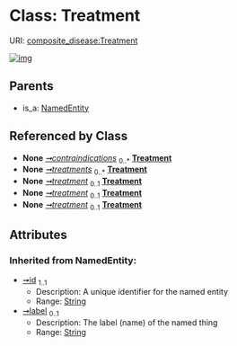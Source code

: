 
# Class: Treatment




URI: [composite_disease:Treatment](http://w3id.org/ontogpt/composite_disease/Treatment)


[![img](https://yuml.me/diagram/nofunky;dir:TB/class/[CompositeDisease]-%20contraindications%200..*>[Treatment&#124;id(i):string;label(i):string%20%3F],[CompositeDisease]-%20treatments%200..*>[Treatment],[TreatmentAdverseEffect]-%20treatment%200..1>[Treatment],[TreatmentEfficacy]-%20treatment%200..1>[Treatment],[TreatmentMechanism]-%20treatment%200..1>[Treatment],[NamedEntity]^-[Treatment],[TreatmentMechanism],[TreatmentEfficacy],[TreatmentAdverseEffect],[NamedEntity],[CompositeDisease])](https://yuml.me/diagram/nofunky;dir:TB/class/[CompositeDisease]-%20contraindications%200..*>[Treatment&#124;id(i):string;label(i):string%20%3F],[CompositeDisease]-%20treatments%200..*>[Treatment],[TreatmentAdverseEffect]-%20treatment%200..1>[Treatment],[TreatmentEfficacy]-%20treatment%200..1>[Treatment],[TreatmentMechanism]-%20treatment%200..1>[Treatment],[NamedEntity]^-[Treatment],[TreatmentMechanism],[TreatmentEfficacy],[TreatmentAdverseEffect],[NamedEntity],[CompositeDisease])

## Parents

 *  is_a: [NamedEntity](NamedEntity.md)

## Referenced by Class

 *  **None** *[➞contraindications](compositeDisease__contraindications.md)*  <sub>0..\*</sub>  **[Treatment](Treatment.md)**
 *  **None** *[➞treatments](compositeDisease__treatments.md)*  <sub>0..\*</sub>  **[Treatment](Treatment.md)**
 *  **None** *[➞treatment](treatmentAdverseEffect__treatment.md)*  <sub>0..1</sub>  **[Treatment](Treatment.md)**
 *  **None** *[➞treatment](treatmentEfficacy__treatment.md)*  <sub>0..1</sub>  **[Treatment](Treatment.md)**
 *  **None** *[➞treatment](treatmentMechanism__treatment.md)*  <sub>0..1</sub>  **[Treatment](Treatment.md)**

## Attributes


### Inherited from NamedEntity:

 * [➞id](namedEntity__id.md)  <sub>1..1</sub>
     * Description: A unique identifier for the named entity
     * Range: [String](types/String.md)
 * [➞label](namedEntity__label.md)  <sub>0..1</sub>
     * Description: The label (name) of the named thing
     * Range: [String](types/String.md)
